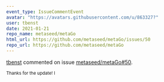 ```yaml
---
event_type: IssueCommentEvent
avatar: "https://avatars.githubusercontent.com/u/863327?"
user: tbenst
date: 2021-01-21
repo_name: metaseed/metaGo
html_url: https://github.com/metaseed/metaGo/issues/50
repo_url: https://github.com/metaseed/metaGo
---
```


<a href='https://github.com/tbenst' target='_blank'>tbenst</a> commented on issue <a href='https://github.com/metaseed/metaGo/issues/50' target='_blank'>metaseed/metaGo#50</a>.

<small>Thanks for the update! I